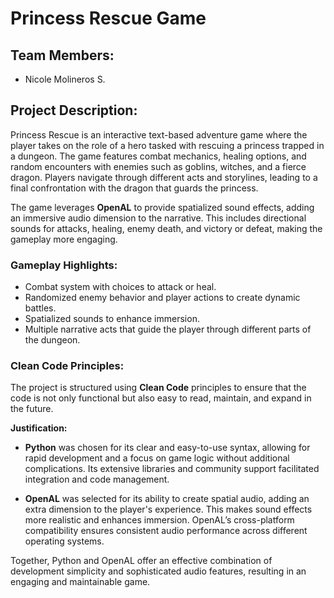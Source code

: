 # Princess Rescue Game

## Team Members:
- Nicole Molineros S.

## Project Description:
Princess Rescue is an interactive text-based adventure game where the player takes on the role of a hero tasked with rescuing a princess trapped in a dungeon. The game features combat mechanics, healing options, and random encounters with enemies such as goblins, witches, and a fierce dragon. Players navigate through different acts and storylines, leading to a final confrontation with the dragon that guards the princess.

The game leverages **OpenAL** to provide spatialized sound effects, adding an immersive audio dimension to the narrative. This includes directional sounds for attacks, healing, enemy death, and victory or defeat, making the gameplay more engaging.

### Gameplay Highlights:
- Combat system with choices to attack or heal.
- Randomized enemy behavior and player actions to create dynamic battles.
- Spatialized sounds to enhance immersion.
- Multiple narrative acts that guide the player through different parts of the dungeon.

### Clean Code Principles:
The project is structured using **Clean Code** principles to ensure that the code is not only functional but also easy to read, maintain, and expand in the future.

**Justification:**

- **Python** was chosen for its clear and easy-to-use syntax, allowing for rapid development and a focus on game logic without additional complications. Its extensive libraries and community support facilitated integration and code management.

- **OpenAL** was selected for its ability to create spatial audio, adding an extra dimension to the player's experience. This makes sound effects more realistic and enhances immersion. OpenAL’s cross-platform compatibility ensures consistent audio performance across different operating systems.

Together, Python and OpenAL offer an effective combination of development simplicity and sophisticated audio features, resulting in an engaging and maintainable game.









